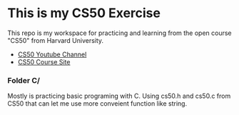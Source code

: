 # This is my CS50 Exercise

This repo is my workspace for practicing and learning from the open course "CS50" from Harvard University.

- [CS50 Youtube Channel](https://www.youtube.com/user/cs50tv)
- [CS50 Course Site](https://cs50.harvard.edu/)

### Folder C/
Mostly is practicing basic programing with C.
Using cs50.h and cs50.c from CS50 that can let me use more conveient function like string.


